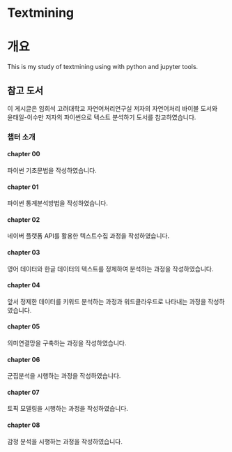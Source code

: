 # Textmining

# 개요
This is my study of textmining using with python and jupyter tools.

## 참고 도서
이 게시글은 임희석 고려대학교 자연어처리연구실 저자의 자연어처리 바이블 도서와 
<br>
윤태일-이수만 저자의 파이썬으로 텍스트 분석하기 도서를 참고하였습니다.

### 챕터 소개
#### chapter 00
파이썬 기초문법을 작성하였습니다.
#### chapter 01
파이썬 통계분석방법을 작성하였습니다.
#### chapter 02
네이버 플랫폼 API를 활용한 텍스트수집 과정을 작성하였습니다.
#### chapter 03
영어 데이터와 한글 데이터의 텍스트를 정제하여 분석하는 과정을 작성하였습니다.
#### chapter 04
앞서 정제한 데이터를 키워드 분석하는 과정과 워드클라우드로 나타내는 과정을 작성하였습니다.
#### chapter 05
의미연결망을 구축하는 과정을 작성하였습니다.
#### chapter 06
군집분석을 시행하는 과정을 작성하였습니다.
#### chapter 07
토픽 모델링을 시행하는 과정을 작성하였습니다.
#### chapter 08
감정 분석을 시행하는 과정을 작성하였습니다.
